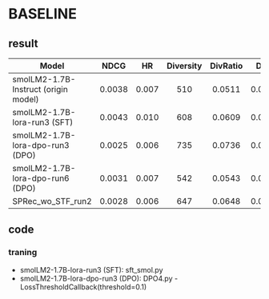 # BASELINE
## result
| Model                              | NDCG   | HR    | Diversity | DivRatio | DGU   | MGU   | ORRatio |
|-----------------------------------|:------:|:-----:|:--------:|:-------:|:-----:|:-----:|:------:|
| smolLM2-1.7B-Instruct (origin model) | 0.0038 | 0.007 |   510    | 0.0511  | 0.0837| 0.0179| 0.1254 |
| smolLM2-1.7B-lora-run3 (SFT)        | 0.0043 | 0.010 |   608    | 0.0609  | 0.0615| 0.0163| 0.0707 |
| smolLM2-1.7B-lora-dpo-run3 (DPO)    | 0.0025 | 0.006 |   735    | 0.0736  | 0.0747| 0.0148| 0.0868 |
| smolLM2-1.7B-lora-dpo-run6 (DPO)    | 0.0031 | 0.007 |   542    | 0.0543  | 0.0797| 0.0172| 0.1176 |
| SPRec_wo_STF_run2                   | 0.0028 | 0.006 |   647    | 0.0648  | 0.0721| 0.0165| 0.0738 |


## code
### traning
- smolLM2-1.7B-lora-run3 (SFT): sft_smol.py
- smolLM2-1.7B-lora-dpo-run3 (DPO): DPO4.py - LossThresholdCallback(threshold=0.1)